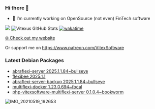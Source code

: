 ### Hi there 👋

- 🔭 I’m currently working on OpenSource  (not even) FinTech software

![](https://komarev.com/ghpvc/?username=Vitexus)
![Vitexus GitHub Stats](https://github-readme-stats.vercel.app/api?username=Vitexus&show_icons=true)
[![wakatime](https://wakatime.com/badge/user/5abba9ca-813e-43ac-9b5f-b1cfdf3dc1c7.svg)](https://wakatime.com/@5abba9ca-813e-43ac-9b5f-b1cfdf3dc1c7)

<p><a href="https://vitexsoftware.cz">🌐 Check out my website</a></p>

Or support me on https://www.patreon.com/VitexSoftware

### Latest Debian Packages
<!-- DEBIAN-PACKAGES-LIST:START -->
- [abraflexi-server 2025.1.1.84~bullseye](https://repo.vitexsoftware.com/package.php?package=abraflexi-server)
- [flexibee 2025.1.1](https://repo.vitexsoftware.com/package.php?package=flexibee)
- [abraflexi-server-backup 2025.1.1.84~bullseye](https://repo.vitexsoftware.com/package.php?package=abraflexi-server-backup)
- [multiflexi-docker 1.23.0.694~focal](https://repo.vitexsoftware.com/package.php?package=multiflexi-docker)
- [php-vitexsoftware-multiflexi-server 0.1.0.4~bookworm](https://repo.vitexsoftware.com/package.php?package=php-vitexsoftware-multiflexi-server)
<!-- DEBIAN-PACKAGES-LIST:END -->

![IMG_20210519_192653](https://user-images.githubusercontent.com/2621130/120022731-1bd48900-bfed-11eb-90f9-4f88f560b8b7.jpg)

<!--
**Vitexus/Vitexus** is a ✨ _special_ ✨ repository because its `README.md` (this file) appears on your GitHub profile.

Here are some ideas to get you started:

- 🌱 I’m currently learning ...
- 👯 I’m looking to collaborate on ...
- 🤔 I’m looking for help with ...
- 💬 Ask me about ...
- 📫 How to reach me: ...
- 😄 Pronouns: ...
- ⚡ Fun fact: ...
-->


